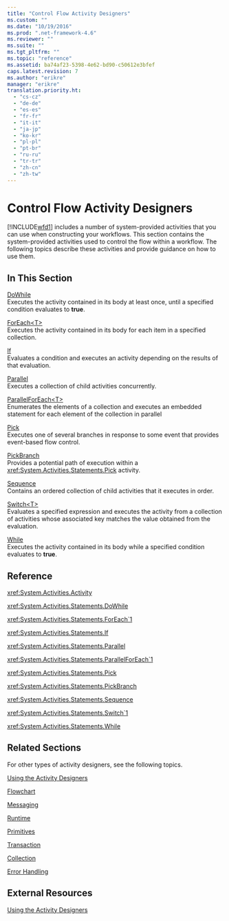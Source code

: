 ```yaml
---
title: "Control Flow Activity Designers"
ms.custom: ""
ms.date: "10/19/2016"
ms.prod: ".net-framework-4.6"
ms.reviewer: ""
ms.suite: ""
ms.tgt_pltfrm: ""
ms.topic: "reference"
ms.assetid: ba74af23-5398-4e62-bd90-c50612e3bfef
caps.latest.revision: 7
ms.author: "erikre"
manager: "erikre"
translation.priority.ht: 
  - "cs-cz"
  - "de-de"
  - "es-es"
  - "fr-fr"
  - "it-it"
  - "ja-jp"
  - "ko-kr"
  - "pl-pl"
  - "pt-br"
  - "ru-ru"
  - "tr-tr"
  - "zh-cn"
  - "zh-tw"
---
```

# Control Flow Activity Designers
[!INCLUDE[wfd1](../workflow-designer/includes/wfd1_md.md)] includes a number of system-provided activities that you can use when constructing your workflows. This section contains the system-provided activities used to control the flow within a workflow. The following topics describe these activities and provide guidance on how to use them.  
  
## In This Section  
 [DoWhile](../workflow-designer/dowhile-activity-designer.md)  
 Executes the activity contained in its body at least once, until a specified condition evaluates to **true**.  
  
 [ForEach\<T>](http://msdn.microsoft.com/en-us/a680cddd-2760-497a-b27b-c023fcbc6f33)  
 Executes the activity contained in its body for each item in a specified collection.  
  
 [If](../workflow-designer/if-activity-designer.md)  
 Evaluates a condition and executes an activity depending on the results of that evaluation.  
  
 [Parallel](../workflow-designer/parallel-activity-designer.md)  
 Executes a collection of child activities concurrently.  
  
 [ParallelForEach\<T>](../workflow-designer/parallelforeach-t--activity-designer.md)  
 Enumerates the elements of a collection and executes an embedded statement for each element of the collection in parallel  
  
 [Pick](../workflow-designer/pick-activity-designer.md)  
 Executes one of several branches in response to some event that provides event-based flow control.  
  
 [PickBranch](../workflow-designer/pickbranch-activity-designer.md)  
 Provides a potential path of execution within a <xref:System.Activities.Statements.Pick> activity.  
  
 [Sequence](../workflow-designer/sequence-activity-designer.md)  
 Contains an ordered collection of child activities that it executes in order.  
  
 [Switch\<T>](http://msdn.microsoft.com/en-us/ce1aa634-c4db-4475-a1c8-a88478a57212)  
 Evaluates a specified expression and executes the activity from a collection of activities whose associated key matches the value obtained from the evaluation.  
  
 [While](../workflow-designer/while-activity-designer.md)  
 Executes the activity contained in its body while a specified condition evaluates to **true**.  
  
## Reference  
 <xref:System.Activities.Activity>  
  
 <xref:System.Activities.Statements.DoWhile>  
  
 <xref:System.Activities.Statements.ForEach`1>  
  
 <xref:System.Activities.Statements.If>  
  
 <xref:System.Activities.Statements.Parallel>  
  
 <xref:System.Activities.Statements.ParallelForEach`1>  
  
 <xref:System.Activities.Statements.Pick>  
  
 <xref:System.Activities.Statements.PickBranch>  
  
 <xref:System.Activities.Statements.Sequence>  
  
 <xref:System.Activities.Statements.Switch`1>  
  
 <xref:System.Activities.Statements.While>  
  
## Related Sections  
 For other types of activity designers, see the following topics.  
  
 [Using the Activity Designers](../workflow-designer/using-the-activity-designers.md)  
  
 [Flowchart](../workflow-designer/flowchart-activity-designers.md)  
  
 [Messaging](../workflow-designer/messaging-activity-designers.md)  
  
 [Runtime](../workflow-designer/runtime-activity-designers.md)  
  
 [Primitives](../workflow-designer/primitives-activity-designers.md)  
  
 [Transaction](../workflow-designer/transaction-activity-designers.md)  
  
 [Collection](../workflow-designer/collection-activity-designers.md)  
  
 [Error Handling](../workflow-designer/error-handling-activity-designers.md)  
  
## External Resources  
 [Using the Activity Designers](../workflow-designer/using-the-activity-designers.md)